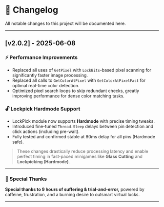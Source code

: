 # 📜 Changelog

All notable changes to this project will be documented here.

---

## [v2.0.2] - 2025-06-08

### ⚡ Performance Improvements
- Replaced all uses of `GetPixel` with `LockBits`-based pixel scanning for significantly faster image processing.
- Replaced all calls to `GetColorAtPixel` with `GetColorAtPixelFast` for optimal real-time color detection.
- Optimized pixel search loops to skip redundant checks, greatly improving performance for dense color matching tasks.

### 🔓 Lockpick Hardmode Support
- LockPick module now supports **Hardmode** with precise timing tweaks.
- Introduced fine-tuned `Thread.Sleep` delays between pin detection and click actions (including pre-wait).
- Fully tested and confirmed stable at 80ms delay for all pins (Hardmode safe).

> These changes drastically reduce processing latency and enable perfect timing in fast-paced minigames like **Glass Cutting** and **Lockpicking (Hardmode)**.

---

### 🙏 Special Thanks
**Special thanks to 9 hours of suffering & trial-and-error,** powered by caffeine, frustration, and a burning desire to outsmart virtual locks.

---
